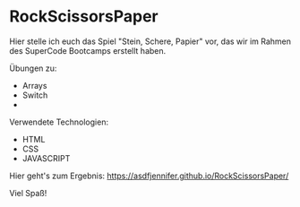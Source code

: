 # RockScissorsPaper

Hier stelle ich euch das Spiel "Stein, Schere, Papier" vor, das wir im Rahmen des SuperCode Bootcamps erstellt haben.

Übungen zu:
- Arrays
- Switch
- 

Verwendete Technologien:

- HTML
- CSS
- JAVASCRIPT

Hier geht's zum Ergebnis: https://asdfjennifer.github.io/RockScissorsPaper/

Viel Spaß!
